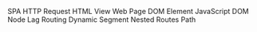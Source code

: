 SPA
HTTP Request
HTML
View
Web Page
DOM Element
JavaScript
DOM Node
Lag
Routing
Dynamic Segment
Nested Routes
Path
